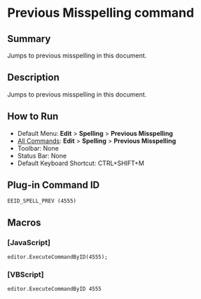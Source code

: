 # Previous Misspelling command

## Summary

Jumps to previous misspelling in this document.

## Description

Jumps to previous misspelling in this document.

## How to Run

- Default Menu: **Edit** \> **Spelling** \> **Previous Misspelling**
- [All Commands](../tools/all_commands): **Edit** \> **Spelling** \> **Previous Misspelling**
- Toolbar: None
- Status Bar: None
- Default Keyboard Shortcut: CTRL+SHIFT+M

## Plug-in Command ID

```
EEID_SPELL_PREV (4555)```

## Macros

### \[JavaScript\]

```
editor.ExecuteCommandByID(4555);
```

### \[VBScript\]

```
editor.ExecuteCommandByID 4555
```
